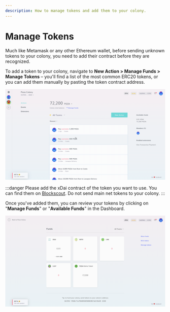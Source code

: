 ```yaml
---
description: How to manage tokens and add them to your colony.
---
```


# Manage Tokens

Much like Metamask or any other Ethereum wallet, before sending unknown tokens to your colony, you need to add their contract before they are recognized.

To add a token to your colony, navigate to **New Action > Manage Funds > Manage Tokens** – you'll find a list of the most common ERC20 tokens, or you can add them manually by pasting the token contract address.

![Adding tokens to your colony.](../../assets/ManageTokens.gif)

:::danger
Please add the xDai contract of the token you want to use. You can find them on [Blockscout](https://blockscout.com/poa/xdai/). Do not send main net tokens to your colony.
:::

Once you've added them, you can review your tokens by clicking on "**Manage Funds**" or "**Available Funds**" in the Dashboard.

![](../../assets/123.png)
